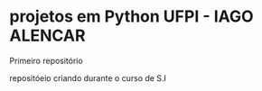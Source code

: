 # projetos em Python UFPI - IAGO ALENCAR
 Primeiro repositório 

 repositóeio criando durante o curso de S.I
 
